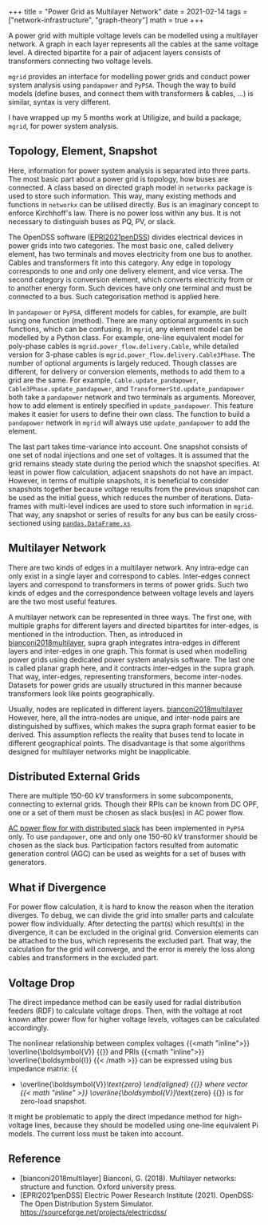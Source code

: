 +++
title = "Power Grid as Multilayer Network"
date = 2021-02-14
tags = ["network-infrastructure", "graph-theory"]
math = true
+++

A power grid with multiple voltage levels can be modelled using a multilayer
network. A graph in each layer represents all the cables at the same voltage
level. A directed bipartite for a pair of adjacent layers consists of
transformers connecting two voltage levels.

<!--more-->

`mgrid` provides an interface for modelling power grids and conduct power
system analysis using `pandapower` and `PyPSA`. Though the way to build models
(define buses, and connect them with transformers & cables, ...) is similar,
syntax is very different.

I have wrapped up my 5 months work at Utiligize, and build a package, `mgrid`,
for power system analysis.

## Topology, Element, Snapshot

Here, information for power system analysis is separated into three parts. The
most basic part about a power grid is topology, how buses are connected. A
class based on directed graph model in `networkx` package is used to store such
information. This way, many existing methods and functions in `networkx` can be
utilised directly. Bus is an imaginary concept to enforce Kirchhoff's law.
There is no power loss within any bus. It is not necessary to distinguish buses
as PQ, PV, or slack.

The OpenDSS software ([EPRI2021penDSS](#reference)) divides electrical devices
in power grids into two categories. The most basic one, called delivery
element, has two terminals and moves electricity from one bus to another.
Cables and transformers fit into this category. Any edge in topology
corresponds to one and only one delivery element, and vice versa. The second
category is conversion element, which converts electricity from or to another
energy form. Such devices have only one terminal and must be connected to a
bus. Such categorisation method is applied here.

In `pandapower` or `PyPSA`, different models for cables, for example, are built
using one function (method). There are many optional arguments in such
functions, which can be confusing. In `mgrid`, any element model can be
modelled by a Python class. For example, one-line equivalent model for
poly-phase cables is `mgrid.power_flow.delivery.Cable`, while detailed version
for 3-phase cables is `mgrid.power_flow.delivery.Cable3Phase`. The number of
optional arguments is largely reduced. Though classes are different, for
delivery or conversion elements, methods to add them to a grid are the same.
For example, `Cable.update_pandapower`, `Cable3Phase.update_pandapower`, and
`TransformerStd.update_pandapower` both take a `pandapower` network and two
terminals as arguments. Moreover, how to add element is entirely specified in
`update_pandapower`. This feature makes it easier for users to define their own
class. The function to build a `pandapower` network in `mgrid` will always use
`update_pandapower` to add the element.

The last part takes time-variance into account. One snapshot consists of one
set of nodal injections and one set of voltages. It is assumed that the grid
remains steady state during the period which the snapshot specifies. At least
in power flow calculation, adjacent snapshots do not have an impact. However,
in terms of multiple snapshots, it is beneficial to consider snapshots
together because voltage results from the previous snapshot can be used as
the initial guess, which reduces the number of iterations. Data-frames with
multi-level indices are used to store such information in `mgrid`. That way,
any snapshot or series of results for any bus can be easily cross-sectioned
using
[`pandas.DataFrame.xs`](https://pandas.pydata.org/pandas-docs/stable/reference/api/pandas.DataFrame.xs.html).

## Multilayer Network

There are two kinds of edges in a multilayer network. Any intra-edge can only
exist in a single layer and correspond to cables. Inter-edges connect layers
and correspond to transformers in terms of power grids. Such two kinds of edges
and the correspondence between voltage levels and layers are the two most
useful features.

A multilayer network can be represented in three ways. The first one, with
multiple graphs for different layers and directed bipartites for inter-edges,
is mentioned in the introduction. Then, as introduced in
[bianconi2018multilayer](#reference), supra graph integrates intra-edges in
different layers and inter-edges in one graph. This format is used when
modelling power grids using dedicated power system analysis software. The last
one is called planar graph here, and it contracts inter-edges in the supra
graph. That way, inter-edges, representing transformers, become inter-nodes.
Datasets for power grids are usually structured in this manner because
transformers look like points geographically.

Usually, nodes are replicated in different layers.
[bianconi2018multilayer](#reference) However, here, all the intra-nodes are
unique, and inter-node pairs are distinguished by suffixes, which makes the
supra graph format easier to be derived. This assumption reflects the reality
that buses tend to locate in different geographical points. The disadvantage is
that some algorithms designed for multilayer networks might be inapplicable.

## Distributed External Grids

There are multiple 150-60 kV transformers in some subcomponents, connecting to
external grids. Though their RPIs can be known from DC OPF, one or a set of
them must be chosen as slack bus(es) in AC power flow.

[AC power flow for with distributed
slack](https://pypsa.readthedocs.io/en/latest/power_flow.html#non-linear-power-flow-for-ac-networks-with-distributed-slack)
has been implemented in `PyPSA` only. To use `pandapower`, one and only one
150-60 kV transformer should be chosen as the slack bus. Participation factors
resulted from automatic generation control (AGC) can be used as weights for a
set of buses with generators.

## What if Divergence

For power flow calculation, it is hard to know the reason when the iteration
diverges. To debug, we can divide the grid into smaller parts and calculate
power flow individually. After detecting the part(s) which result(s) in the
divergence, it can be excluded in the original grid. Conversion elements can be
attached to the bus, which represents the excluded part. That way, the
calculation for the grid will converge, and the error is merely the loss along
cables and transformers in the excluded part.

## Voltage Drop

The direct impedance method can be easily used for radial distribution feeders
(RDF) to calculate voltage drops. Then, with the voltage at root known after
power flow for higher voltage levels, voltages can be calculated accordingly.

The nonlinear relationship between complex voltages {{<math "inline">}}
\overline{\boldsymbol{V}} {{</math>}} and PRIs {{<math "inline">}}
\overline{\boldsymbol{I}} {{< /math >}} can be expressed using bus impedance
matrix:
{{<math>}} \begin{aligned}
  \overline{\boldsymbol{V}}
  = \overline{\boldsymbol{Z}} \overline{\boldsymbol{I}}
  + \overline{\boldsymbol{V}}_\text{zero}
\end{aligned} {{</math>}}
where vector {{< math "inline" >}} \overline{\boldsymbol{V}}_\text{zero}
{{</math>}} is for zero-load snapshot.

It might be problematic to apply the direct impedance method for high-voltage
lines, because they should be modelled using one-line equivalent Pi models.
The current loss must be taken into account.

## Reference

- [bianconi2018multilayer] Bianconi, G. (2018). Multilayer networks: structure
  and function. Oxford university press.
- [EPRI2021penDSS] Electric Power Research Institute (2021). OpenDSS: The Open
  Distribution System Simulator. https://sourceforge.net/projects/electricdss/
